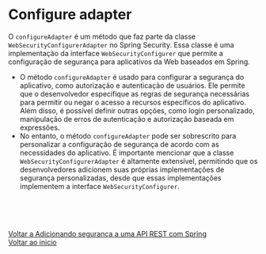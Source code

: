 # Configure adapter

O `configureAdapter` é um método que faz parte da classe `WebSecurityConfigurerAdapter` no Spring Security. Essa classe é uma implementação da interface `WebSecurityConfigurer` que permite a configuração de segurança para aplicativos da Web baseados em Spring.

- O método `configureAdapter` é usado para configurar a segurança do aplicativo, como autorização e autenticação de usuários. Ele permite que o desenvolvedor especifique as regras de segurança necessárias para permitir ou negar o acesso a recursos específicos do aplicativo. Além disso, é possível definir outras opções, como login personalizado, manipulação de erros de autenticação e autorização baseada em expressões.
- No entanto, o método `configureAdapter` pode ser sobrescrito para personalizar a configuração de segurança de acordo com as necessidades do aplicativo. É importante mencionar que a classe `WebSecurityConfigurerAdapter` é altamente extensível, permitindo que os desenvolvedores adicionem suas próprias implementações de segurança personalizadas, desde que essas implementações implementem a interface `WebSecurityConfigurer`.

<br>

<br>

<br>

[Voltar a Adicionando segurança a uma API REST com Spring](/Arquivos/Conteudo/6%20-%20Ganhando%20produtividade%20com%20spring%20framwork/6.4%20Adicionando%20seguranca%20a%20uma%20api%20rest%20com%20spring.md)<br>
[Voltar ao inicio](/README.md)